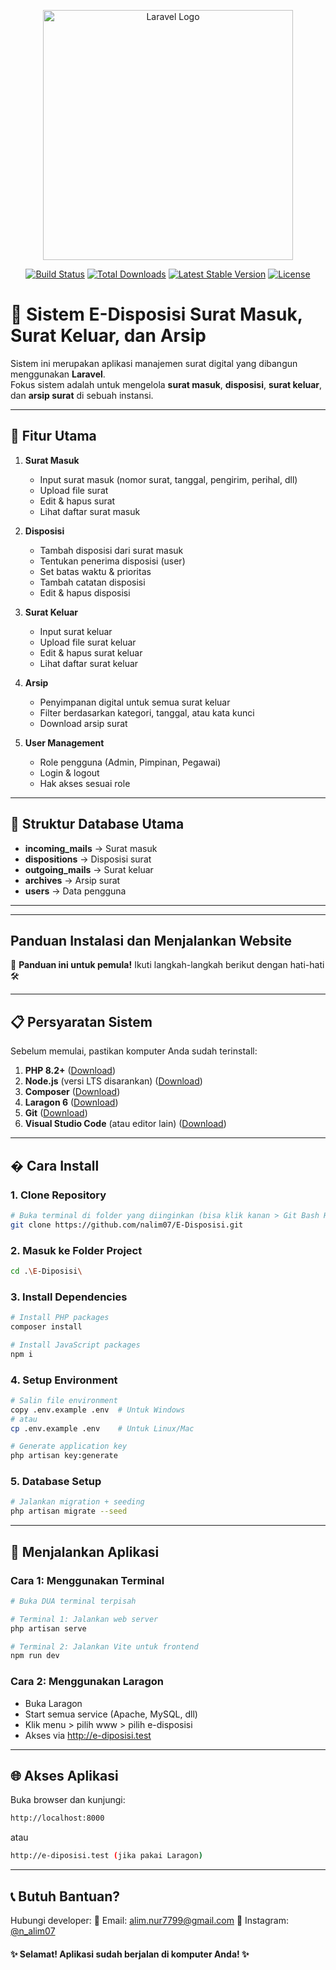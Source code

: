 <p align="center"><a href="https://laravel.com" target="_blank"><img src="https://raw.githubusercontent.com/laravel/art/master/logo-lockup/5%20SVG/2%20CMYK/1%20Full%20Color/laravel-logolockup-cmyk-red.svg" width="400" alt="Laravel Logo"></a></p>

<p align="center">
<a href="https://github.com/laravel/framework/actions"><img src="https://github.com/laravel/framework/workflows/tests/badge.svg" alt="Build Status"></a>
<a href="https://packagist.org/packages/laravel/framework"><img src="https://img.shields.io/packagist/dt/laravel/framework" alt="Total Downloads"></a>
<a href="https://packagist.org/packages/laravel/framework"><img src="https://img.shields.io/packagist/v/laravel/framework" alt="Latest Stable Version"></a>
<a href="https://packagist.org/packages/laravel/framework"><img src="https://img.shields.io/packagist/l/laravel/framework" alt="License"></a>
</p>

# 📄 Sistem E-Disposisi Surat Masuk, Surat Keluar, dan Arsip

Sistem ini merupakan aplikasi manajemen surat digital yang dibangun menggunakan **Laravel**.  
Fokus sistem adalah untuk mengelola **surat masuk**, **disposisi**, **surat keluar**, dan **arsip surat** di sebuah instansi.

---

## 🚀 Fitur Utama

1. **Surat Masuk**
   - Input surat masuk (nomor surat, tanggal, pengirim, perihal, dll)
   - Upload file surat
   - Edit & hapus surat
   - Lihat daftar surat masuk

2. **Disposisi**
   - Tambah disposisi dari surat masuk
   - Tentukan penerima disposisi (user)
   - Set batas waktu & prioritas
   - Tambah catatan disposisi
   - Edit & hapus disposisi

3. **Surat Keluar**
   - Input surat keluar
   - Upload file surat keluar
   - Edit & hapus surat keluar
   - Lihat daftar surat keluar

4. **Arsip**
   - Penyimpanan digital untuk semua surat keluar
   - Filter berdasarkan kategori, tanggal, atau kata kunci
   - Download arsip surat

5. **User Management**
   - Role pengguna (Admin, Pimpinan, Pegawai)
   - Login & logout
   - Hak akses sesuai role

---

## 📂 Struktur Database Utama

- **incoming_mails** → Surat masuk
- **dispositions** → Disposisi surat
- **outgoing_mails** → Surat keluar
- **archives** → Arsip surat
- **users** → Data pengguna

---

---
## Panduan Instalasi dan Menjalankan Website

📝 **Panduan ini untuk pemula!** Ikuti langkah-langkah berikut dengan hati-hati 🛠️

---

## 📋 Persyaratan Sistem
Sebelum memulai, pastikan komputer Anda sudah terinstall:
1. **PHP 8.2+** ([Download](https://www.php.net/downloads.php))
2. **Node.js** (versi LTS disarankan) ([Download](https://nodejs.org))
3. **Composer** ([Download](https://getcomposer.org))
4. **Laragon 6** ([Download](https://github.com/leokhoa/laragon/releases))
5. **Git** ([Download](https://git-scm.com/downloads))
6. **Visual Studio Code** (atau editor lain) ([Download](https://code.visualstudio.com))

---

## � Cara Install

### 1. Clone Repository
```bash
# Buka terminal di folder yang diinginkan (bisa klik kanan > Git Bash Here)
git clone https://github.com/nalim07/E-Disposisi.git
```

### 2. Masuk ke Folder Project
```bash
cd .\E-Diposisi\
```

### 3. Install Dependencies
```bash
# Install PHP packages
composer install

# Install JavaScript packages
npm i
```

### 4. Setup Environment
```bash
# Salin file environment
copy .env.example .env  # Untuk Windows
# atau
cp .env.example .env    # Untuk Linux/Mac

# Generate application key
php artisan key:generate
```
### 5. Database Setup
```bash
# Jalankan migration + seeding
php artisan migrate --seed
```

---

## 🚀 Menjalankan Aplikasi
### Cara 1: Menggunakan Terminal
```bash
# Buka DUA terminal terpisah

# Terminal 1: Jalankan web server
php artisan serve

# Terminal 2: Jalankan Vite untuk frontend
npm run dev
```
### Cara 2: Menggunakan Laragon
- Buka Laragon
- Start semua service (Apache, MySQL, dll)
- Klik menu  > pilih www > pilih e-disposisi
- Akses via http://e-diposisi.test

---

## 🌐 Akses Aplikasi
Buka browser dan kunjungi:
```bash
http://localhost:8000
```
atau
```bash
http://e-diposisi.test (jika pakai Laragon)
```

---

## 📞 Butuh Bantuan?
Hubungi developer:
📧 Email: alim.nur7799@gmail.com
📸 Instagram: [@n_alim07](https://instagram.com/n_alim07)

#### ✨ Selamat! Aplikasi sudah berjalan di komputer Anda! ✨
